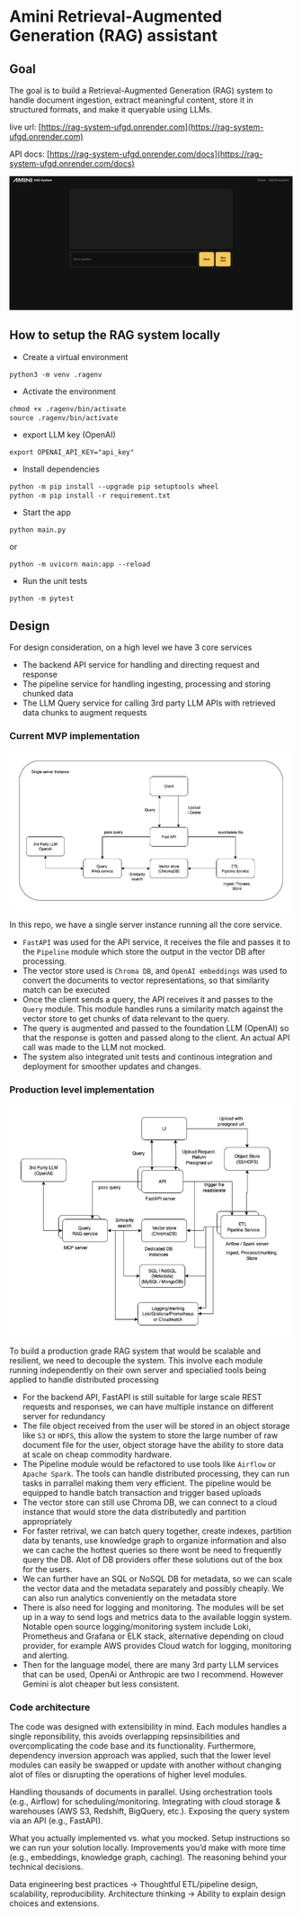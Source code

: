 # Amini Retrieval-Augmented Generation (RAG) assistant
## Goal
The goal is to build a Retrieval-Augmented Generation (RAG) system to handle document ingestion, extract meaningful content, store it in structured formats, and make it queryable using LLMs.

live url: [https://rag-system-ufgd.onrender.com](https://rag-system-ufgd.onrender.com)

API docs: [https://rag-system-ufgd.onrender.com/docs](https://rag-system-ufgd.onrender.com/docs)

![](./images/interface.png)

## How to setup the RAG system locally
- Create a virtual environment
``` 
python3 -m venv .ragenv
```

- Activate the environment
``` 
chmod +x .ragenv/bin/activate
source .ragenv/bin/activate
```

 - export LLM key (OpenAI)
```
export OPENAI_API_KEY="api_key"
```

- Install dependencies
```
python -m pip install --upgrade pip setuptools wheel
python -m pip install -r requirement.txt
```

- Start the app
```
python main.py
```
or
```
python -m uvicorn main:app --reload
```

- Run the unit tests
```
python -m pytest
```

## Design
For design consideration, on a high level we have 3 core services
- The backend API service for handling and directing request and response
- The pipeline service for handling ingesting, processing and storing chunked data
- The LLM Query service for calling 3rd party LLM APIs with retrieved data chunks to augment requests

### Current MVP implementation

![](./images/currimpl.jpg)

In this repo, we have a single server instance running all the core service. 
- `FastAPI` was used for the API service, it receives the file and passes it to the `Pipeline` module which store the output in the vector DB after processing.
- The vector store used is `Chroma DB`, and `OpenAI embeddings` was used to convert the documents to vector representations, so that similarity match can be executed
- Once the client sends a query, the API receives it and passes to the `Query` module. This module handles runs a similarity match against the vector store to get chunks of data relevant to the query.
- The query is augmented and passed to the foundation LLM (OpenAI) so that the response is gotten and passed along to the client. An actual API call was made to the LLM not mocked.
- The system also integrated unit tests and continous integration and deployment for smoother updates and changes.

### Production level implementation 

![](./images/prodimpl.jpg)

To build a production grade RAG system that would be scalable and resilient, we need to decouple the system. This involve each module running independently on their own server and specialied tools being applied to handle distributed processing
- For the backend API, FastAPI is still suitable for large scale REST requests and responses, we can have multiple instance on different server for redundancy
- The file object received from the user will be stored in an object storage like `S3` or `HDFS`, this allow the system to store the large number of raw document file for the user, object storage have the ability to store data at scale on cheap commodity hardware.
- The Pipeline module would be refactored to use tools like `Airflow` or `Apache Spark`. The tools can handle distributed processing, they can run tasks in parrallel making them very efficient. The pipeline would be equipped to handle batch transaction and trigger based uploads
- The vector store can still use Chroma DB, we can connect to a cloud instance that would store the data distributedly and partition appropriately
- For faster retrival, we can batch query together, create indexes, partition data by tenants, use knowledge graph to organize information and also we can cache the hottest queries so there wont be need to frequently query the DB. Alot of DB providers offer these solutions out of the box for the users.
- We can further have an SQL or NoSQL DB for metadata, so we can scale the vector data and the metadata separately and possibly cheaply. We can also run analytics conveniently on the metadata store
- There is also need for logging and monitoring. The modules will be set up in a way to send logs and metrics data to the available loggin system. Notable open source logging/monitoring system include Loki, Prometheus and Grafana or ELK stack, alternative depending on cloud provider, for example AWS provides Cloud watch for logging, monitoring and alerting.
- Then for the language model, there are many 3rd party LLM services that can be used, OpenAi or Anthropic are two I recommend. However Gemini is alot cheaper but less consistent.

### Code architecture

[](./images/code-arch.jpg)

The code was designed with extensibility in mind. Each modules handles a single reponsibility, this avoids overlapping repsinsibilities and overcomplicating the code base and its functionality. Furthermore, dependency inversion approach was applied, such that the lower level modules can easily be swapped or update with another without changing alot of files or disrupting the operations of higher level modules.






Handling thousands of documents in parallel.
Using orchestration tools (e.g., Airflow) for scheduling/monitoring.
Integrating with cloud storage & warehouses (AWS S3, Redshift, BigQuery, etc.).
Exposing the query system via an API (e.g., FastAPI).

What you actually implemented vs. what you mocked.
Setup instructions so we can run your solution locally.
Improvements you’d make with more time (e.g., embeddings, knowledge graph, caching).
The reasoning behind your technical decisions.

Data engineering best practices → Thoughtful ETL/pipeline design, scalability, reproducibility.
Architecture thinking → Ability to explain design choices and extensions.


